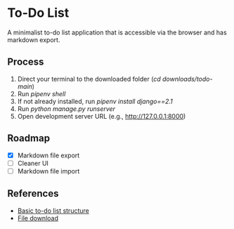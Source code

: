 # To-Do List

A minimalist to-do list application that is accessible via the browser and has markdown export.

## Process

1. Direct your terminal to the downloaded folder (*cd downloads/todo-main*)
2. Run *pipenv shell*
3. If not already installed, run *pipenv install django==2.1*
4. Run *python manage.py runserver*
5. Open development server URL (e.g., http://127.0.0.1:8000)

## Roadmap

- [x] Markdown file export
- [ ] Cleaner UI
- [ ] Markdown file import

## References

- [Basic to-do list structure](https://youtu.be/ovql0Ui3n_I)
- [File download](https://linuxhint.com/download-the-file-in-django/)
